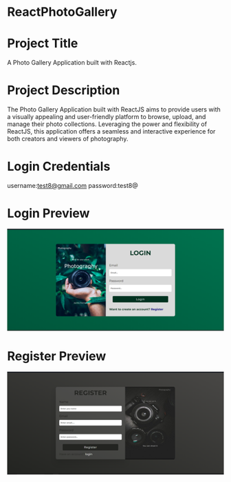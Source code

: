 # ReactPhotoGallery
# Project Title
A Photo Gallery Application built with Reactjs.
# Project Description
The Photo Gallery Application built with ReactJS aims to provide users with a visually appealing and user-friendly platform to browse, upload, and manage their photo collections. Leveraging the power and flexibility of ReactJS, this application offers a seamless and interactive experience for both creators and viewers of photography.

# Login Credentials
  username:test8@gmail.com
  password:test8@

# Login Preview
   ![alt text]( https://github.com/Sumitkandari/ReactPhotoGallery/blob/main/Login.png)
# Register Preview
   ![alt text]( https://github.com/Sumitkandari/ReactPhotoGallery/blob/main/Register.png)
  
